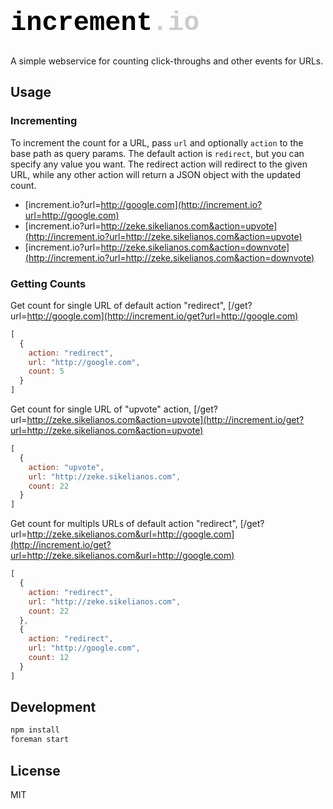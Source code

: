 <h1 style="font-size:42px;font-family:monaco,consolas,courier,monospace; color:black;">increment<span style="color:#CCC">.io</span></h1>

A simple webservice for counting click-throughs and
other events for URLs.

## Usage

### Incrementing

To increment the count for a URL, pass `url` and optionally `action` to the base
path as query params. The default action is `redirect`, but you can specify any value you want. The
redirect action will redirect to the given URL, while any other action will
return a JSON object with the updated count.

- [increment.io?url=http://google.com](http://increment.io?url=http://google.com)
- [increment.io?url=http://zeke.sikelianos.com&action=upvote](http://increment.io?url=http://zeke.sikelianos.com&action=upvote)
- [increment.io?url=http://zeke.sikelianos.com&action=downvote](http://increment.io?url=http://zeke.sikelianos.com&action=downvote)

### Getting Counts

Get count for single URL of default action "redirect", [/get?url=http://google.com](http://increment.io/get?url=http://google.com)

```js
[
  {
    action: "redirect",
    url: "http://google.com",
    count: 5
  }
]
```

Get count for single URL of "upvote" action, [/get?url=http://zeke.sikelianos.com&action=upvote](http://increment.io/get?url=http://zeke.sikelianos.com&action=upvote)

```js
[
  {
    action: "upvote",
    url: "http://zeke.sikelianos.com",
    count: 22
  }
]
```

Get count for multipls URLs of default action "redirect", [/get?url=http://zeke.sikelianos.com&url=http://google.com](http://increment.io/get?url=http://zeke.sikelianos.com&url=http://google.com)

```js
[
  {
    action: "redirect",
    url: "http://zeke.sikelianos.com",
    count: 22
  },
  {
    action: "redirect",
    url: "http://google.com",
    count: 12
  }
]
```

## Development

```sh
npm install
foreman start
```

## License

MIT
